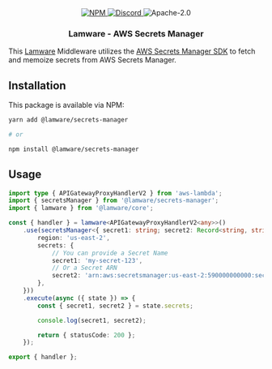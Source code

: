 <div align="center">
    <a href="https://www.npmjs.com/package/@lamware/secrets-manager" target="_blank">
        <img src="https://img.shields.io/npm/v/@lamware/secrets-manager?style=flat-square" alt="NPM" />
    </a>
    <a href="https://discord.gg/XMrHXtN" target="_blank">
        <img src="https://img.shields.io/discord/123906549860139008?color=7289DA&label=discord&logo=discord&logoColor=FFFFFF&style=flat-square" alt="Discord" />
    </a>
    <img src="https://img.shields.io/npm/l/@lamware/secrets-manager?style=flat-square" alt="Apache-2.0" />
    <h3>Lamware - AWS Secrets Manager</h3>
</div>

This [Lamware](https://github.com/evilkiwi/lamware) Middleware utilizes the [AWS Secrets Manager SDK](https://docs.aws.amazon.com/AWSJavaScriptSDK/v3/latest/clients/client-secrets-manager/index.html) to fetch and memoize secrets from AWS Secrets Manager.

## Installation

This package is available via NPM:

```bash
yarn add @lamware/secrets-manager

# or

npm install @lamware/secrets-manager
```

## Usage

```typescript
import type { APIGatewayProxyHandlerV2 } from 'aws-lambda';
import { secretsManager } from '@lamware/secrets-manager';
import { lamware } from '@lamware/core';

const { handler } = lamware<APIGatewayProxyHandlerV2<any>>()
    .use(secretsManager<{ secret1: string; secret2: Record<string, string> }>({
        region: 'us-east-2',
        secrets: {
            // You can provide a Secret Name
            secret1: 'my-secret-123',
            // Or a Secret ARN
            secret2: 'arn:aws:secretsmanager:us-east-2:590000000000:secret:my-secret-123',
        },
    }))
    .execute(async ({ state }) => {
        const { secret1, secret2 } = state.secrets;

        console.log(secret1, secret2);

        return { statusCode: 200 };
    });

export { handler };
```
